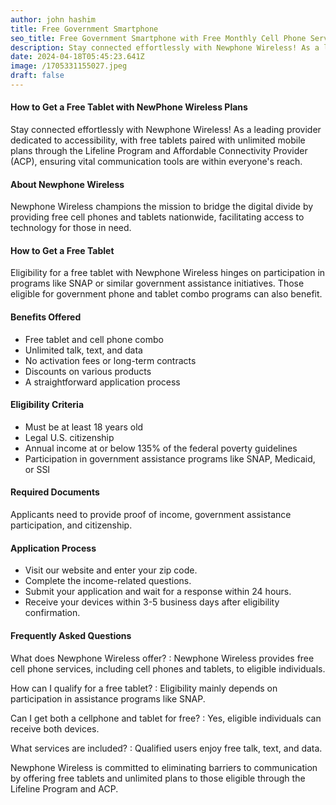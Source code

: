 ```yaml
---
author: john hashim
title: Free Government Smartphone 
seo_title: Free Government Smartphone with Free Monthly Cell Phone Service
description: Stay connected effortlessly with Newphone Wireless! As a leading provider dedicated to accessibility, with free tablets paired with unlimited mobile plans through the Lifeline Program and Affordable Connectivity Provider (ACP), ensuring vital communication tools are within everyone's reach.
date: 2024-04-18T05:45:23.641Z
image: /1705331155027.jpeg
draft: false
---
```


#### How to Get a Free Tablet with NewPhone Wireless Plans
Stay connected effortlessly with Newphone Wireless! As a leading provider dedicated to accessibility, with free tablets paired with unlimited mobile plans through the Lifeline Program and Affordable Connectivity Provider (ACP), ensuring vital communication tools are within everyone's reach.

#### About Newphone Wireless
Newphone Wireless champions the mission to bridge the digital divide by providing free cell phones and tablets nationwide, facilitating access to technology for those in need.

#### How to Get a Free Tablet
Eligibility for a free tablet with Newphone Wireless hinges on participation in programs like SNAP or similar government assistance initiatives. Those eligible for government phone and tablet combo programs can also benefit.

#### Benefits Offered
- Free tablet and cell phone combo
- Unlimited talk, text, and data
- No activation fees or long-term contracts
- Discounts on various products
- A straightforward application process

#### Eligibility Criteria
- Must be at least 18 years old
- Legal U.S. citizenship
- Annual income at or below 135% of the federal poverty guidelines
- Participation in government assistance programs like SNAP, Medicaid, or SSI

#### Required Documents
Applicants need to provide proof of income, government assistance participation, and citizenship.

#### Application Process
- Visit our website and enter your zip code.
- Complete the income-related questions.
- Submit your application and wait for a response within 24 hours.
- Receive your devices within 3-5 business days after eligibility confirmation.

#### Frequently Asked Questions

What does Newphone Wireless offer?
  : Newphone Wireless provides free cell phone services, including cell phones and tablets, to eligible individuals.

How can I qualify for a free tablet?
  : Eligibility mainly depends on participation in assistance programs like SNAP.

Can I get both a cellphone and tablet for free?
  : Yes, eligible individuals can receive both devices.

What services are included?
  : Qualified users enjoy free talk, text, and data.

Newphone Wireless is committed to eliminating barriers to communication by offering free tablets and unlimited plans to those eligible through the Lifeline Program and ACP. 

